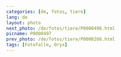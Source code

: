 ```yaml
---
categories: [de, fotos, tiere]
lang: de
layout: photo
next_photo: /de/fotos/tiere/P0000496.html
picname: P0000497
prev_photo: /de/fotos/tiere/P0000268.html
tags: [Fotofalle, Oryx]
---
```

